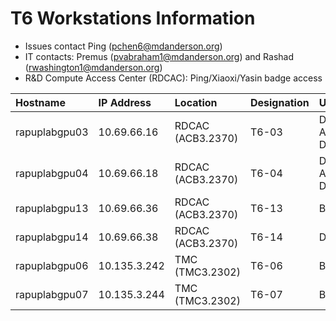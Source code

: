 # T6 Workstations Information

- Issues contact Ping (pchen6@mdanderson.org)
- IT contacts: Premus (pvabraham1@mdanderson.org) and Rashad (rwashington1@mdanderson.org)
- R&D Compute Access Center (RDCAC): Ping/Xiaoxi/Yasin badge access
  
| Hostname          | IP Address    | Location            | Designation      | Usage                           |
| :---------------- | :------------ | :------------------ | :--------------- | :------------------------------ |
| rapuplabgpu03     | 10.69.66.16   | RDCAC (ACB3.2370)   | T6-03            | DL Modeling, App Deployment     |
| rapuplabgpu04     | 10.69.66.18   | RDCAC (ACB3.2370)   | T6-04            | DL Modeling, App Development    |
| rapuplabgpu13     | 10.69.66.36   | RDCAC (ACB3.2370)   | T6-13            | Bioinformatics                  |
| rapuplabgpu14     | 10.69.66.38   | RDCAC (ACB3.2370)   | T6-14            | DL Modeling                     |
| rapuplabgpu06     | 10.135.3.242  | TMC   (TMC3.2302)   | T6-06            | Bioinformatics                  |
| rapuplabgpu07     | 10.135.3.244  | TMC   (TMC3.2302)   | T6-07            | Bioinformatics                  |
